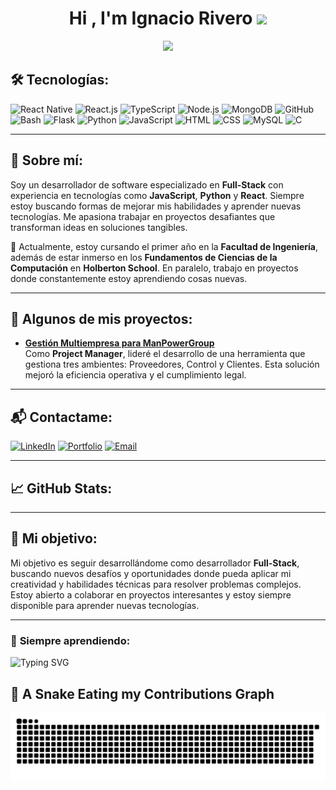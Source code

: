 <h1 align="center">Hi , I'm  Ignacio Rivero <img src="https://media.giphy.com/media/hvRJCLFzcasrR4ia7z/giphy.gif" width="35"></h1>
<p align="center">
  <a href="https://github.com/DenverCoder1/readme-typing-svg"><img src="https://readme-typing-svg.herokuapp.com?font=Time+New+Roman&color=%23C8BE25&size=25&center=true&vCenter=true&width=600&height=100&linesFull-Stack+Developer"></a>


## 🛠 Tecnologías:
![React Native](https://img.shields.io/badge/React_Native-20232A?style=for-the-badge&logo=react&logoColor=61DAFB)
![React.js](https://img.shields.io/badge/React.js-20232A?style=for-the-badge&logo=react&logoColor=61DAFB)
![TypeScript](https://img.shields.io/badge/TypeScript-007ACC?style=for-the-badge&logo=typescript&logoColor=white)
![Node.js](https://img.shields.io/badge/Node.js-339933?style=for-the-badge&logo=nodedotjs&logoColor=white)
![MongoDB](https://img.shields.io/badge/MongoDB-47A248?style=for-the-badge&logo=mongodb&logoColor=white)
![GitHub](https://img.shields.io/badge/GitHub-181717?style=for-the-badge&logo=github&logoColor=white)
![Bash](https://img.shields.io/badge/Bash-4EAA25?style=for-the-badge&logo=gnubash&logoColor=white)
![Flask](https://img.shields.io/badge/Flask-000000?style=for-the-badge&logo=flask&logoColor=white)
![Python](https://img.shields.io/badge/Python-FFD43B?style=for-the-badge&logo=python&logoColor=blue)
![JavaScript](https://img.shields.io/badge/JavaScript-323330?style=for-the-badge&logo=javascript&logoColor=F7DF1E)
![HTML](https://img.shields.io/badge/HTML5-E34F26?style=for-the-badge&logo=html5&logoColor=white)
![CSS](https://img.shields.io/badge/CSS-1572B6?style=for-the-badge&logo=css3&logoColor=white)
![MySQL](https://img.shields.io/badge/MySQL-005C84?style=for-the-badge&logo=mysql&logoColor=white)
![C](https://img.shields.io/badge/C-A8B9CC?style=for-the-badge&logo=c&logoColor=white)


---

## 💼 Sobre mí:
Soy un desarrollador de software especializado en **Full-Stack** con experiencia en tecnologías como **JavaScript**, **Python** y **React**. Siempre estoy buscando formas de mejorar mis habilidades y aprender nuevas tecnologías. 
Me apasiona trabajar en proyectos desafiantes que transforman ideas en soluciones tangibles.

📝 Actualmente, estoy cursando el primer año en la **Facultad de Ingeniería**, además de estar inmerso en los **Fundamentos de Ciencias de la Computación** en **Holberton School**. En paralelo, trabajo en proyectos donde constantemente estoy aprendiendo cosas nuevas.

---

## 🚀 Algunos de mis proyectos:
- **[Gestión Multiempresa para ManPowerGroup](https://github.com/RelIT-Project/Final_Project_Experis)**  
  Como **Project Manager**, lideré el desarrollo de una herramienta que gestiona tres ambientes: Proveedores, Control y Clientes. Esta solución mejoró la eficiencia operativa y el cumplimiento legal.
  
---

## 📬 Contactame:

[![LinkedIn](https://img.shields.io/badge/LinkedIn-0A66C2?style=for-the-badge&logo=linkedin&logoColor=white)](https://www.linkedin.com/in/riveroignacio/)
[![Portfolio](https://img.shields.io/badge/Portafolio_Web-FF5722?style=for-the-badge&logo=web&logoColor=white)](https://tuportafolio.com)
[![Email](https://img.shields.io/badge/Email-D14836?style=for-the-badge&logo=gmail&logoColor=white)](mailto:ignaciorivero31@gmail.com)


---

## 📈 GitHub Stats:



---

## 🎯 Mi objetivo:
Mi objetivo es seguir desarrollándome como desarrollador **Full-Stack**, buscando nuevos desafíos y oportunidades donde pueda aplicar mi creatividad y habilidades técnicas para resolver problemas complejos.
Estoy abierto a colaborar en proyectos interesantes y estoy siempre disponible para aprender nuevas tecnologías.

---

### 🧠 **Siempre aprendiendo**:
![Typing SVG](https://readme-typing-svg.herokuapp.com?font=Fira+Code&size=18&duration=2000&pause=1000&color=0AF7E3&width=435&lines=Perfeccionando+React%2C+TypeScript)

## 🐍 A Snake Eating my Contributions Graph
	
<p align = "center">
	<img src = "https://github.com/7oSkaaa/7oSkaaa/blob/output/github-contribution-grid-snake.svg?" alt = "Snake Game"/>
</p>
